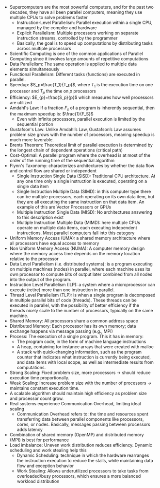 - Supercomputers are the most powerful computers, and for the past two decades, they have all been parallel computers, meaning they use multiple CPUs to solve problems faster
	- Instruction-Level Parallelism: Parallel execution within a single CPU, managed by the compiler and hardware
	- Explicit Parallelism: Multiple processors working on separate instruction streams, controlled by the programmer
	- Basically, the goal is to speed up computations by distributing tasks across multiple processors
- Scientific Computing is one of the common applications of Parallel Computing since it involves large amounts of repetitive computations
- Data Parallelism: The same operation is applied to multiple data elements simultaneously
- Functional Parallelism: Different tasks (functions) are executed in parallel.
- Speedup: $S_p=\frac{T_1}{T_p}$, where $T_1$ is the execution time on one processor and $T_p$ the time on $p$ processors
- Efficiency: $E_{p}=\frac{S_p}{p}$ which measures how well processors are utilized
- Amdahl's Law: If a fraction $F_s$ of a program is inherently sequential, then the maximum speedup is: $\frac{1}{F_S}$
	- Even with infinite processors, parallel execution is limited by the sequential portion
- Gustafson's Law: Unlike Amdahl’s Law, Gustafson’s Law assumes problem size grows with the number of processors, meaning speedup is much more favorable.
- Brents Theorem: Theoretical limit of parallel execution is determined by the longest chain of dependent operations (critical path)
- Cost-Optimal: A parallel program where the overhead is at most of the order of the running time of the sequential algorithm
- Flynn's Taxonomy:  characterizes architectures by whether the data flow and control flow are shared or independent
	- Single Instruction Single Data (SISD): Traditional CPU architecture. At any one time only a single instruction is executed, operating on a single data item
	- Single Instruction Multiple Data (SIMD): in this computer type there can be multiple processors, each operating on its own data item, but they are all executing the same instruction on that data item. An example of this are Vector Processors or GPUs
	- Multiple Instruction Single Data (MISD): No architectures answering to this description exist
	- Multiple Instruction Multiple Data (MIMD): here multiple CPUs operate on multiple data items, each executing independent instructions. Most parallel computers fall into this category
- Uniform Memory Access (UMA): a shared memory architecture where all processors have equal access to memory
- Non Uniform Memory Access (NUMA): A computer memory design where the memory access time depends on the memory location relative to the processor
- Data Level Parallelism (i.e. distributed systems): is a program executing on multiple machines (nodes) in parallel, where each machine uses its own processor to compute bits of output later combined from all nodes into the output of the program.
- Instruction Level Parallelism (ILP): a system where a microprocessor can execute (retire) more than one instruction in parallel.
- Thread Level Parallelism (TLP): is when a single program is decomposed in multiple parallel bits of code (threads). These threads can be executed in parallel, with the possibility of better efficiency if the threads nicely scale to the number of processors, typically on the same machine.
- Shared Memory: All processors share a common address space
- Distributed Memory: Each processor has its own memory; data exchange happens via message passing (e.g., MPI)
- Process: The execution of a single program. This it has in memory:
	- The program code, in the form of machine language instructions
	- A heap, containing for instance arrays that were created with malloc
	- A stack with quick-changing information, such as the program counter that indicates what instruction is currently being executed, and data items with local scope, as well as intermediate results from computations.
- Strong Scaling: Fixed problem size, more processors → should reduce execution time proportionally.
- Weak Scaling: Increase problem size with the number of processors → maintains constant execution time.
- A scalable algorithm should maintain high efficiency as problem size and processor count grow.
- Real systems experience Communication Overhead, limiting ideal scaling
	- Communication Overhead refers to: the time and resources spent transferring data between parallel components like processors, cores, or nodes. Basically, messages passing between processors adds latency
- Combination of shared memory (OpenMP) and distributed memory (MPI) is best for performance
- Load imbalance: Uneven work distribution reduces efficiency. Dynamic scheduling and work stealing help this
	- Dynamic Scheduling: technique in which the hardware rearranges the instruction execution to reduce the stalls, while maintaining data flow and exception behavior
	- Work Stealing: Allows underutilized processors to take tasks from overloaded/busy processors, which ensures a more balanced workload distribution
